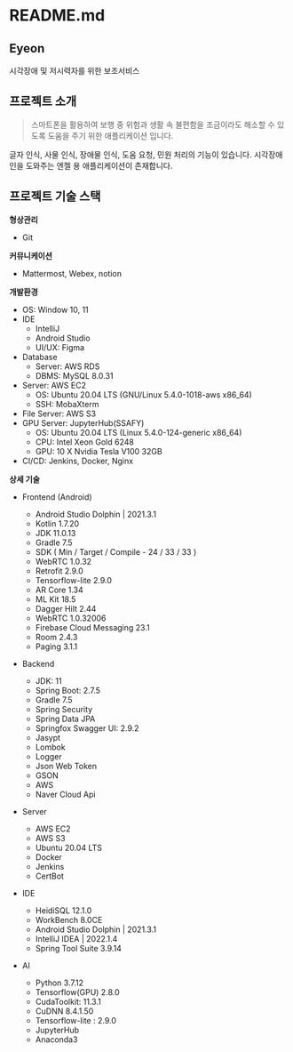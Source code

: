 # README.md

## Eyeon

시각장애 및 저시력자를 위한 보조서비스

## **프로젝트 소개**

> 스마트폰을 활용하여 보행 중 위험과 생활 속 불편함을 조금이라도 해소할 수 있도록 도움을 주기 위한 애플리케이션 입니다.

글자 인식, 사물 인식, 장애물 인식, 도움 요청, 민원 처리의 기능이 있습니다.
시각장애인을 도와주는 엔젤 용 애플리케이션이 존재합니다.

## 프로젝트 기술 스택

**형상관리**
- Git

**커뮤니케이션**
- Mattermost, Webex, notion

**개발환경**
- OS: Window 10, 11
- IDE
    - IntelliJ
    - Android Studio
    - UI/UX: Figma
- Database 
    - Server: AWS RDS
    - DBMS: MySQL 8.0.31
- Server: AWS EC2 
    - OS: Ubuntu 20.04 LTS (GNU/Linux 5.4.0-1018-aws x86_64)
    - SSH: MobaXterm
- File Server: AWS S3
- GPU Server: JupyterHub(SSAFY)
    - OS: Ubuntu 20.04 LTS (Linux 5.4.0-124-generic x86_64)
    - CPU: Intel Xeon Gold 6248
    - GPU: 10 X Nvidia Tesla V100 32GB
- CI/CD: Jenkins, Docker, Nginx

**상세 기술**
 
- Frontend (Android)
    - Android Studio Dolphin | 2021.3.1
    - Kotlin 1.7.20
    - JDK 11.0.13
    - Gradle 7.5
    - SDK ( Min / Target / Compile - 24 / 33 / 33 )
    - WebRTC 1.0.32
    - Retrofit 2.9.0
    - Tensorflow-lite 2.9.0
    - AR Core 1.34
    - ML Kit 18.5
    - Dagger Hilt 2.44
    - WebRTC 1.0.32006
    - Firebase Cloud Messaging 23.1
    - Room 2.4.3
    - Paging 3.1.1

- Backend
    - JDK: 11
    - Spring Boot: 2.7.5
    - Gradle 7.5
    - Spring Security
    - Spring Data JPA
    - Springfox Swagger UI: 2.9.2
    - Jasypt
    - Lombok
    - Logger
    - Json Web Token
    - GSON
    - AWS
    - Naver Cloud Api

- Server 
    - AWS EC2
    - AWS S3
    - Ubuntu 20.04 LTS
    - Docker
    - Jenkins
    - CertBot
- IDE 	
    - HeidiSQL 12.1.0
    - WorkBench 8.0CE
    - Android Studio Dolphin | 2021.3.1
    - IntelliJ IDEA | 2022.1.4
    - Spring Tool Suite 3.9.14

- AI
    - Python 3.7.12
    - Tensorflow(GPU) 2.8.0
    - CudaToolkit: 11.3.1
    - CuDNN 8.4.1.50
    - Tensorflow-lite : 2.9.0
    - JupyterHub
    - Anaconda3


